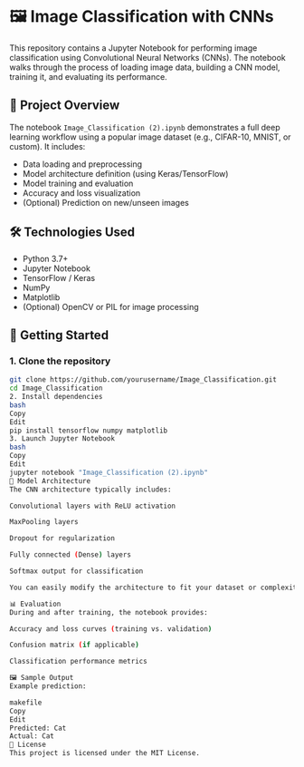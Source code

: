 # 🖼️ Image Classification with CNNs

This repository contains a Jupyter Notebook for performing image classification using Convolutional Neural Networks (CNNs). The notebook walks through the process of loading image data, building a CNN model, training it, and evaluating its performance.

## 📘 Project Overview

The notebook `Image_Classification (2).ipynb` demonstrates a full deep learning workflow using a popular image dataset (e.g., CIFAR-10, MNIST, or custom). It includes:

- Data loading and preprocessing
- Model architecture definition (using Keras/TensorFlow)
- Model training and evaluation
- Accuracy and loss visualization
- (Optional) Prediction on new/unseen images

## 🛠 Technologies Used

- Python 3.7+
- Jupyter Notebook
- TensorFlow / Keras
- NumPy
- Matplotlib
- (Optional) OpenCV or PIL for image processing

## 🚀 Getting Started

### 1. Clone the repository

```bash
git clone https://github.com/yourusername/Image_Classification.git
cd Image_Classification
2. Install dependencies
bash
Copy
Edit
pip install tensorflow numpy matplotlib
3. Launch Jupyter Notebook
bash
Copy
Edit
jupyter notebook "Image_Classification (2).ipynb"
🧠 Model Architecture
The CNN architecture typically includes:

Convolutional layers with ReLU activation

MaxPooling layers

Dropout for regularization

Fully connected (Dense) layers

Softmax output for classification

You can easily modify the architecture to fit your dataset or complexity needs.

📊 Evaluation
During and after training, the notebook provides:

Accuracy and loss curves (training vs. validation)

Confusion matrix (if applicable)

Classification performance metrics

🖼️ Sample Output
Example prediction:

makefile
Copy
Edit
Predicted: Cat  
Actual: Cat
📄 License
This project is licensed under the MIT License.
